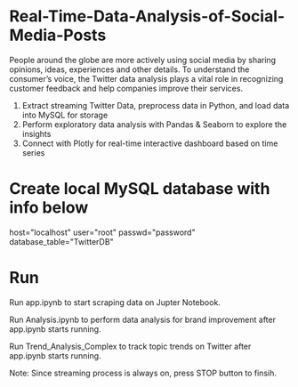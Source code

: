 # Real-Time-Data-Analysis-of-Social-Media-Posts
People around the globe are more actively using social media by sharing opinions, ideas, experiences and other details. 
To understand the consumer’s voice, the Twitter data analysis plays a vital role in recognizing customer feedback and help companies improve their services.  




1. Extract streaming Twitter Data, preprocess data in Python, and load data into MySQL for storage
2. Perform exploratory data analysis with Pandas & Seaborn to explore the insights
3. Connect with Plotly for real-time interactive dashboard based on time series


# Create local MySQL database with info below

host="localhost"
user="root"
passwd="password"
database_table="TwitterDB"



# Run
Run app.ipynb to start scraping data on Jupter Notebook.

Run Analysis.ipynb to perform data analysis for brand improvement after app.ipynb starts running.

Run Trend_Analysis_Complex to track topic trends on Twitter after app.ipynb starts running.

Note: Since streaming process is always on, press STOP button to finsih.
